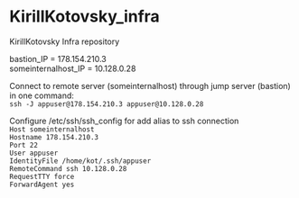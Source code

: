 # KirillKotovsky_infra
KirillKotovsky Infra repository

bastion_IP = 178.154.210.3<br>
someinternalhost_IP = 10.128.0.28<br>

 Connect to remote server (someinternalhost) through jump server (bastion) in one command:<br>
        `ssh -J appuser@178.154.210.3 appuser@10.128.0.28`<br>

 Configure /etc/ssh/ssh_config for add alias to ssh connection<br>
 `Host someinternalhost`<br>
        `Hostname 178.154.210.3`<br>
        `Port 22`<br>
        `User appuser`<br>
        `IdentityFile /home/kot/.ssh/appuser`<br>
        `RemoteCommand ssh 10.128.0.28`<br>
        `RequestTTY force`<br>
        `ForwardAgent yes`
